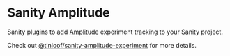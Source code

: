 # Sanity Amplitude

Sanity plugins to add [Amplitude](https://amplitude.com/) experiment tracking to your Sanity project.

Check out [@tinloof/sanity-amplitude-experiment](https://github.com/tinloof/sanity-amplitude-experiment/tree/tin-423-create-document-and-publish-the-library/packages/sanity-amplitude-experiment) for more details.
